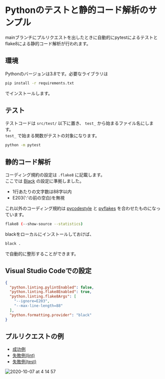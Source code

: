 # Pythonのテストと静的コード解析のサンプル

mainブランチにプルリクエストを出したときに自動的にpytestによるテストとflake8による静的コード解析が行われます。

## 環境

Pythonのバージョンは3.8です。必要なライブラリは

```bash
pip install -r requirements.txt
```

でインストールします。

## テスト

テストコードは `src/test/` 以下に置き、 `test_` から始まるファイル名にします。  
`test_` で始まる関数がテストの対象になります。

```bash
python -m pytest
```

## 静的コード解析

コーディング規約の設定は `.flake8` に記載します。  
ここでは [Black](https://black.readthedocs.io/en/stable/the_black_code_style.html) の設定に準拠しました。  
- 1行あたりの文字数は88字以内
- E203(‘:’の前の空白)を無視

これ以外のコーディング規約は [pycodestyle](https://pycodestyle.pycqa.org/en/latest/intro.html#error-codes) と [pyflakes](https://flake8.pycqa.org/en/latest/user/error-codes.html) を合わせたものになっています。

```bash
flake8 (--show-source --statistics)
```

blackをローカルにインストールしておけば、

```bash
black .
```

で自動的に整形することができます。


## Visual Studio Codeでの設定

```json
{
  "python.linting.pylintEnabled": false,
  "python.linting.flake8Enabled": true,
  "python.linting.flake8Args": [
    "--ignore=E203",
    "--max-line-length=88"
  ],
  "python.formatting.provider": "black"
}
```


## プルリクエストの例

- [成功例](https://github.com/fujihiraryo/github-actions-python/pull/4)  
- [失敗例(lint)](https://github.com/fujihiraryo/github-actions-python/pull/5)  
- [失敗例(test)](https://github.com/fujihiraryo/github-actions-python/pull/6)  

![ 2020-10-07 at 4 14 57](https://user-images.githubusercontent.com/49140016/95249511-c11ad100-0853-11eb-9f39-a4ece2fc8f31.png)
